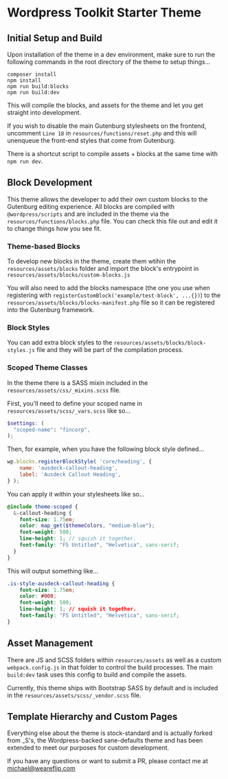 # Wordpress Toolkit Starter Theme

## Initial Setup and Build

Upon installation of the theme in a dev environment, make sure to run the following commands in the root directory of the theme to setup things...
```shell
composer install
npm install 
npm run build:blocks
npm run build:dev
```

This will compile the blocks, and assets for the theme and let you get straight into development.

If you wish to disable the main Gutenburg stylesheets on the frontend, uncomment `Line 18` in `resources/functions/reset.php` and this will unenqueue the front-end styles that come from Gutenburg.

There is a shortcut script to compile assets + blocks at the same time with `npm run dev`.

## Block Development

This theme allows the developer to add their own custom blocks to the Gutenburg editing experience. All blocks are compiled with `@wordpress/scripts` and are included in the theme via the `resources/functions/blocks.php` file. You can check this file out and edit it to change things how you see fit.

### Theme-based Blocks

To develop new blocks in the theme, create them wtihin the `resources/assets/blocks` folder and import the block's entrypoint in `resources/assets/blocks/custom-blocks.js`

You will also need to add the blocks namespace (the one you use when registering with `registerCustomBlock('example/test-block', ...{})`) to the `resources/assets/blocks/blocks-manifest.php` file so it can be registered into the Gutenburg framework.

### Block Styles

You can add extra block styles to the `resources/assets/blocks/block-styles.js` file and they will be part of the compilation process.

### Scoped Theme Classes

In the theme there is a SASS mixin included in the `resources/assets/css/_mixins.scss` file.

First, you'll need to define your scoped name in `resources/assets/scss/_vars.scss` like so...
```scss
$settings: (
  "scoped-name": "fincorp",
);
```

Then, for example, when you have the following block style defined...
```js
wp.blocks.registerBlockStyle( 'core/heading', {
	name: 'ausdeck-callout-heading',
	label: 'Ausdeck Callout Heading',
} );
```

You can apply it within your stylesheets like so...
```scss
@include theme-scoped {
  &-callout-heading {
    font-size: 1.75em;
    color: map_get($themeColors, "medium-blue");
    font-weight: 500;
    line-height: 1; // squish it together.
    font-family: "FS Untitled", "Helvetica", sans-serif;
  }
}
```

This will output something like...
```css
.is-style-ausdeck-callout-heading {
    font-size: 1.75em;
    color: #000;
    font-weight: 500;
    line-height: 1; // squish it together.
    font-family: "FS Untitled", "Helvetica", sans-serif;
}
```

## Asset Management

There are JS and SCSS folders within `resources/assets` as well as a custom `webpack.config.js` in that folder to control the build processes. The main `build:dev` task uses this config to build and compile the assets.

Currently, this theme ships with Bootstrap SASS by default and is included in the `resources/assets/scss/_vendor.scss` file.

## Template Hierarchy and Custom Pages

Everything else about the theme is stock-standard and is actually forked from _S's, the Wordpress-backed sane-defaults theme and has been extended to meet our purposes for custom development.

If you have any questions or want to submit a PR, please contact me at michael@weareflip.com
